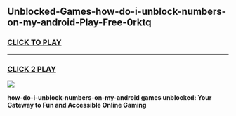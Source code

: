 
## Unblocked-Games-how-do-i-unblock-numbers-on-my-android-Play-Free-0rktq
<h3>
<a href="https://premium76.site?title=how-do-i-unblock-numbers-on-my-android&ref=21A">CLICK TO PLAY</a></h3>
<hr>

<h3>
<a href="https://premium76.site?title=how-do-i-unblock-numbers-on-my-android&ref=21A">CLICK 2 PLAY</a>
  
</h3>

<a href="https://premium76.site?title=how-do-i-unblock-numbers-on-my-android&ref=21A"><img src="https://clearcache.store/games.png"></a>


**how-do-i-unblock-numbers-on-my-android games unblocked: Your Gateway to Fun and Accessible Online Gaming**
